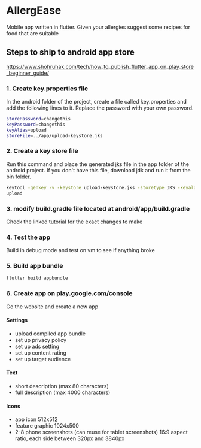 # AllergEase

Mobile app written in flutter. Given your allergies suggest some recipes for food that are suitable

## Steps to ship to android app store

https://www.shohruhak.com/tech/how_to_publish_flutter_app_on_play_store_beginner_guide/

### 1. Create key.properties file

In the android folder of the project, create a file called key.properties and add the following lines to it. Replace the password with your own password.

```bash
storePassword=changethis
keyPassword=changethis
keyAlias=upload
storeFile=../app/upload-keystore.jks
```

### 2. Create a key store file

Run this command and place the generated jks file in the app folder of the android project. If you don't have this file, download jdk and run it from the bin folder.

```bash
keytool -genkey -v -keystore upload-keystore.jks -storetype JKS -keyalg RSA -keysize 2048 -validity 10000 -alias
upload
```

### 3. modify build.gradle file located at android/app/build.gradle

Check the linked tutorial for the exact changes to make

### 4. Test the app

Build in debug mode and test on vm to see if anything broke

### 5. Build app bundle

```bash
flutter build appbundle
```

### 6. Create app on play.google.com/console

Go the website and create a new app

#### Settings

- upload compiled app bundle
- set up privacy policy
- set up ads setting
- set up content rating
- set up target audience

#### Text

- short description (max 80 characters)
- full description (max 4000 characters)

#### Icons

- app icon 512x512
- feature graphic 1024x500
- 2-8 phone screenshots (can reuse for tablet screenshots) 16:9 aspect ratio, each side between 320px and 3840px
